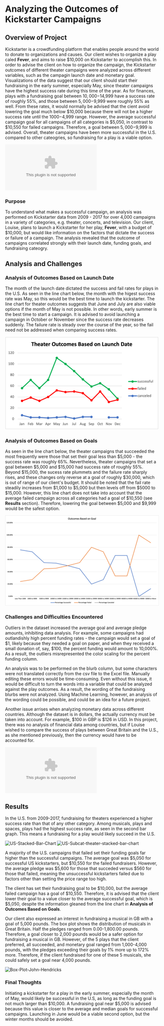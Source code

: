 # Analyzing the Outcomes of Kickstarter Campaigns

## Overview of Project
Kickstarter is a crowdfunding platform that enables people around the world to donate to organizations and causes. Our client wishes to organize a play caled **Fever**, and aims to raise $10,000 on Kickstarter to accomplish this. In order to advise the client on how to organize the campaign, the Kickstarter outcomes of different theater campaigns were analyzed across different variables, such as the campagin launch date and monetary goal. Visualizations of the data suggest that our client should start their fundraising in the early summer, especially May, since theater campaigns have the highest success rate during this time of the year. As for finances, plays with a fundraising goal between $10,000-$14,999 have a success rate of roughly 55%, and those between $5,000-$9,999 were roughly 55% as well. From these rates, it would normally be advised that the cient avoid lowering the goal much below $10,000 because there will not be a higher success rate until the $1000-$4,999 range. However, the average successful campaign goal for all campaigns of all categories is $5,050, in contrast to $10,550 for failed campaigns. Therefore, a goal between $5,000-$9,999 is advised. Overall, theater campaigns have been more successful in the U.S. compared to other cateogries, so fundraising for a play is a viable option.

![Kickstarter-Challenge](Kickstarter_Challenge.xlsx.zip)

### Purpose
To understand what makes a successful campaign, an analysis was performed on Kickstarter data from 2009 - 2017 for over 4,000 campaigns in a variety of categories, e.g. theater, concerts, and television. Our client, Louise, plans to launch a Kickstarter for her play, **Fever**, with a budget of $10,000, but would like information on the factors that dictate the success or failure of a campaign. The analysis revealed that the outcome of campaigns correlated strongly with their launch date, funding goals, and fundraising cateogry. 

## Analysis and Challenges

### Analysis of Outcomes Based on Launch Date
The month of the launch date dictated the success and fail rates for plays in the U.S. As seen in the line chart below, the month with the higest success rate was May, so this would be the best time to launch the kickstarter. The line chart for theater outcomes suggests that June and July are also viable options if the month of May is not possible. In other words, early summer is the best time to start a campaign. It is advised to avoid launching a campaign in October or November since the success rate decreases suddenly. The failure rate is steady over the course of the year, so the fail need not be addressed when comparing success rates.

![Theater_Outcomes_vs_Launch](Theater_Outcomes_vs_Launch.png)

### Analysis of Outcomes Based on Goals
As seen in the line chart below, the theater campaigns that succeeded the most frequently were those that set their goal less than $5,000 - the success rate was roughly 65%. Nevertheless, theater campaigns that set a goal between $5,000 and $15,000 had success rate of roughly 55%. Beyond $15,000, the sucess rate plummets and the failure rate sharply rises, and these changes only reverse at a goal of roughly $30,000, which is out of range of our client's budget. It should be noted that the fail rate steadily increases from $1,000 to $5,000 but then levels off from $5000 to $15,000. However, this line chart does not take into account that the average failed campaign across all categories had a goal of $10,550 (see **Results** section). Therefore, lowering the goal between $5,000 and $9,999 would be the safest option.

![Outcomes-vs-Goals](Outcomes_vs_Goals.png)

### Challenges and Difficulties Encountered

Outliers in the dataset increased the average goal and average pledge amounts, inhibiting data analysis. For example, some campaigns had outlandishly high percent funding rates - the campaign would set a goal of $1, likely because they needed a goal on paper, and when they received a small donation of, say, $100, the percent funding would amount to 10,000%. As a result, the outliers misrepresented the color scaling for the percent funding column. 

An analysis was to be performed on the blurb column, but some characters were not translated correctly from the csv file to the Excel file. Manually editing these errors would be time-consuming. Even without this issue, it would be difficult to turn the words into a variable that could be analyzed against the play outcomes. As a result, the wording of the fundraising blurbs were not analyzed. Using Machine Learning, however, an analysis of the wording could be possible, and could be an idea for a future project.

Another issue arrises when analyzing monetary data across different countries. Although the dataset is in dollars, the actually currency must be taken into account. For example, $100 in GBP is $126 in USD. In this project, there was no analysis of financial data among countries, but if Louise wished to compare the success of plays between Great Britain and the U.S., as she mentioned previously, then the currency would have to be accounted for. 

![Kickstarter-Challenge](/Users/johnwhendricks/Desktop/classFolder/CrowdfundingAnalysis/Kickstarter_Challenge.xlsx)

## Results

In the U.S. from 2009-2017, fundraising for theaters experienced a higher success rate than that of any other category. Among musicals, plays and spaces, plays had the highest success rate, as seen in the second bar graph. This means a fundraising for a play would likely succeed in the U.S.

![US-Stacked-Bar-Chart](/Users/johnwhendricks/Desktop/classFolder/CrowdfundingAnalysis/US-Stacked-Bar-Chart.png)
![US-Subcat-theater-stacked-bar-chart](/Users/johnwhendricks/Desktop/classFolder/CrowdfundingAnalysis/US-Subcat-theater-stacked-bar-chart.png)

A majority of the U.S. campaigns that failed set their funding goals far higher than the successful campaigns. The average goal was $5,050 for successful US kickstarters, but $10,550 for the failed fundraisers. However, the average pledge was $5,600 for those that succeded versus $560 for those that failed, meaning the unsuccessful kickstarters failed due to factors other than setting the price range too high. 

The client has set their fundraising goal to be $10,000, but the average failed campaign has a goal of $10,550. Therefore, it is advised that the client lower their goal to a value closer to the average successful goal, which is $5,050, despite the information gleaned from the line chart in **Analysis of Outcomes Based on Goals**. 

Our client also expressed an interest in fundraising a musical in GB with a goal of 5,000 pounds. The box plot shows the distribution of musicals in Great Britain. Half the pledges ranged from 0.00-1,800.00 pounds. Therefore, a goal closer to 2,000 pounds would be a safer option for fundraising a musical in GB. However, of the 5 plays that the client preferred, all succeeded, and monetary goal ranged from 1,000-4,000 pounds, with the pledges exceeding their goals by 1% more up to 172% more. Therefore, if the client fundraised for one of these 5 musicals, she could safely set a goal near 4,000 pounds. 

![Box-Plot-John-Hendricks](/Users/johnwhendricks/Desktop/classFolder/CrowdfundingAnalysis/Box-Plot-John-Hendricks.png)

### Final Thoughts

Initiating a kickstarter for a play in the early summer, especially the month of May, would likely be successful in the U.S, as long as the funding goal is not much larger than $10,000. A fundraising goal near $5,000 is advised because this value is closer to the average and median goals for successful campaigns. Launching in June would be a viable second option, but the winter months should be avoided.    
